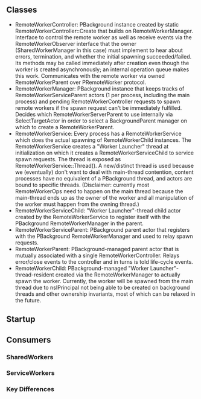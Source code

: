 ## Classes

- RemoteWorkerController: PBackground instance created by static
  RemoteWorkerController::Create that builds on RemoteWorkerManager.  Interface
  to control the remote worker as well as receive events via the
  RemoteWorkerObserver interface that the owner (SharedWorkerManager in this
  case) must implement to hear about errors, termination, and whether the
  initial spawning succeeded/failed.  Its methods may be called immediately
  after creation even though the worker is created asynchronously; an internal
  operation queue makes this work.  Communicates with the remote worker via
  owned RemoteWorkerParent over PRemoteWorker protocol.
- RemoteWorkerManager: PBackground instance that keeps tracks of
  RemoteWorkerServiceParent actors (1 per process, including the main process)
  and pending RemoteWorkerController requests to spawn remote workers if the
  spawn request can't be immediately fulfilled.  Decides which
  RemoteWorkerServerParent to use internally via SelectTargetActor in order to
  select a BackgroundParent manager on which to create a RemoteWorkerParent.
- RemoteWorkerService: Every process has a RemoteWorkerService which does the
  actual spawning of RemoteWorkerChild instances.  The RemoteWorkerService
  creates a "Worker Launcher" thread at initialization on which it creates a
  RemoteWorkerServiceChild to service spawn requests.  The thread is exposed as
  RemoteWorkerService::Thread().  A new/distinct thread is used because we
  (eventually) don't want to deal with main-thread contention, content processes
  have no equivalent of a PBackground thread, and actors are bound to specific
  threads.  (Disclaimer: currently most RemoteWorkerOps need to happen on the
  main thread because the main-thread ends up as the owner of the worker and
  all manipulation of the worker must happen from the owning thread.)
- RemoteWorkerServiceChild: "Worker Launcher"-thread child actor created by the
  RemoteWorkerService to register itself with the PBackground
  RemoteWorkerManager in the parent.
- RemoteWorkerServiceParent: PBackground parent actor that registers with the
  PBackground RemoteWorkerManager and used to relay spawn requests.
- RemoteWorkerParent: PBackground-managed parent actor that is mutually
  associated with a single RemoteWorkerController.  Relays error/close events to
  the controller and in turns is told life-cycle events.
- RemoteWorkerChild: PBackground-managed "Worker Launcher"-thread-resident
  created via the RemoteWorkerManager to actually spawn the worker.  Currently,
  the worker will be spawned from the main thread due to nsIPrincipal not being
  able to be created on background threads and other ownership invariants, most
  of which can be relaxed in the future.

## Startup

## Consumers

### SharedWorkers

### ServiceWorkers

### Key Differences
